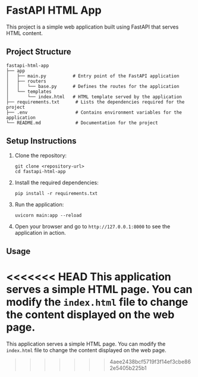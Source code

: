 # FastAPI HTML App

This project is a simple web application built using FastAPI that serves HTML content.

## Project Structure

```
fastapi-html-app
├── app
│   ├── main.py          # Entry point of the FastAPI application
│   ├── routers
│   │   └── base.py      # Defines the routes for the application
│   └── templates
│       └── index.html   # HTML template served by the application
├── requirements.txt      # Lists the dependencies required for the project
├── .env                  # Contains environment variables for the application
└── README.md             # Documentation for the project
```

## Setup Instructions

1. Clone the repository:
   ```
   git clone <repository-url>
   cd fastapi-html-app
   ```

2. Install the required dependencies:
   ```
   pip install -r requirements.txt
   ```

3. Run the application:
   ```
   uvicorn main:app --reload
   ```

4. Open your browser and go to `http://127.0.0.1:8000` to see the application in action.

## Usage

<<<<<<< HEAD
This application serves a simple HTML page. You can modify the `index.html` file to change the content displayed on the web page.
=======
This application serves a simple HTML page. You can modify the `index.html` file to change the content displayed on the web page.
>>>>>>> 4aee2438bcf5719f3f14ef3cbe862e5405b225b1
